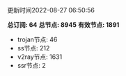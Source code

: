 更新时间2022-08-27 06:50:56

**总订阅: 64**
**总节点: 8945**
**有效节点: 1891**
- trojan节点: 46
- ss节点: 212
- v2ray节点: 1631
- ssr节点: 2
